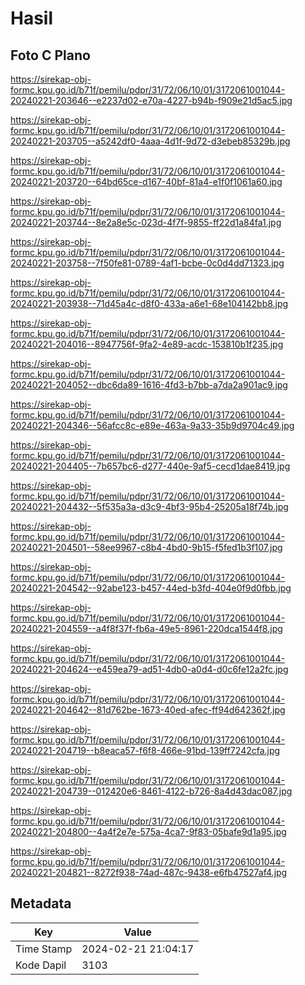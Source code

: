 # Hasil

## Foto C Plano

https://sirekap-obj-formc.kpu.go.id/b71f/pemilu/pdpr/31/72/06/10/01/3172061001044-20240221-203646--e2237d02-e70a-4227-b94b-f909e21d5ac5.jpg

https://sirekap-obj-formc.kpu.go.id/b71f/pemilu/pdpr/31/72/06/10/01/3172061001044-20240221-203705--a5242df0-4aaa-4d1f-9d72-d3ebeb85329b.jpg

https://sirekap-obj-formc.kpu.go.id/b71f/pemilu/pdpr/31/72/06/10/01/3172061001044-20240221-203720--64bd65ce-d167-40bf-81a4-e1f0f1061a60.jpg

https://sirekap-obj-formc.kpu.go.id/b71f/pemilu/pdpr/31/72/06/10/01/3172061001044-20240221-203744--8e2a8e5c-023d-4f7f-9855-ff22d1a84fa1.jpg

https://sirekap-obj-formc.kpu.go.id/b71f/pemilu/pdpr/31/72/06/10/01/3172061001044-20240221-203758--7f50fe81-0789-4af1-bcbe-0c0d4dd71323.jpg

https://sirekap-obj-formc.kpu.go.id/b71f/pemilu/pdpr/31/72/06/10/01/3172061001044-20240221-203938--71d45a4c-d8f0-433a-a6e1-68e104142bb8.jpg

https://sirekap-obj-formc.kpu.go.id/b71f/pemilu/pdpr/31/72/06/10/01/3172061001044-20240221-204016--8947756f-9fa2-4e89-acdc-153810b1f235.jpg

https://sirekap-obj-formc.kpu.go.id/b71f/pemilu/pdpr/31/72/06/10/01/3172061001044-20240221-204052--dbc6da89-1616-4fd3-b7bb-a7da2a901ac9.jpg

https://sirekap-obj-formc.kpu.go.id/b71f/pemilu/pdpr/31/72/06/10/01/3172061001044-20240221-204346--56afcc8c-e89e-463a-9a33-35b9d9704c49.jpg

https://sirekap-obj-formc.kpu.go.id/b71f/pemilu/pdpr/31/72/06/10/01/3172061001044-20240221-204405--7b657bc6-d277-440e-9af5-cecd1dae8419.jpg

https://sirekap-obj-formc.kpu.go.id/b71f/pemilu/pdpr/31/72/06/10/01/3172061001044-20240221-204432--5f535a3a-d3c9-4bf3-95b4-25205a18f74b.jpg

https://sirekap-obj-formc.kpu.go.id/b71f/pemilu/pdpr/31/72/06/10/01/3172061001044-20240221-204501--58ee9967-c8b4-4bd0-9b15-f5fed1b3f107.jpg

https://sirekap-obj-formc.kpu.go.id/b71f/pemilu/pdpr/31/72/06/10/01/3172061001044-20240221-204542--92abe123-b457-44ed-b3fd-404e0f9d0fbb.jpg

https://sirekap-obj-formc.kpu.go.id/b71f/pemilu/pdpr/31/72/06/10/01/3172061001044-20240221-204559--a4f8f37f-fb6a-49e5-8961-220dca1544f8.jpg

https://sirekap-obj-formc.kpu.go.id/b71f/pemilu/pdpr/31/72/06/10/01/3172061001044-20240221-204624--e459ea79-ad51-4db0-a0d4-d0c6fe12a2fc.jpg

https://sirekap-obj-formc.kpu.go.id/b71f/pemilu/pdpr/31/72/06/10/01/3172061001044-20240221-204642--81d762be-1673-40ed-afec-ff94d642362f.jpg

https://sirekap-obj-formc.kpu.go.id/b71f/pemilu/pdpr/31/72/06/10/01/3172061001044-20240221-204719--b8eaca57-f6f8-466e-91bd-139ff7242cfa.jpg

https://sirekap-obj-formc.kpu.go.id/b71f/pemilu/pdpr/31/72/06/10/01/3172061001044-20240221-204739--012420e6-8461-4122-b726-8a4d43dac087.jpg

https://sirekap-obj-formc.kpu.go.id/b71f/pemilu/pdpr/31/72/06/10/01/3172061001044-20240221-204800--4a4f2e7e-575a-4ca7-9f83-05bafe9d1a95.jpg

https://sirekap-obj-formc.kpu.go.id/b71f/pemilu/pdpr/31/72/06/10/01/3172061001044-20240221-204821--8272f938-74ad-487c-9438-e6fb47527af4.jpg


## Metadata

| Key        | Value               |
| ---------- | ------------------- |
| Time Stamp | 2024-02-21 21:04:17 |
| Kode Dapil | 3103                |



